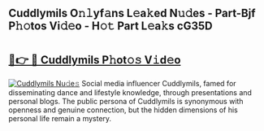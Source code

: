 ## Cuddlymils O𝚗𝚕yf𝚊ns L𝚎a𝚔ed N𝚞𝚍es - Part-Bjf P𝚑𝚘tos Vi𝚍𝚎o - H𝚘𝚝 Part L𝚎a𝚔s cG35D

# <h2><a href="http://kfdf9s.oniu.top/?m=Cuddlymils">🔗👉 🔴 Cuddlymils P𝚑ot𝚘𝚜 V𝚒d𝚎o</a></h2>

[![Cuddlymils Nu𝚍e𝚜](https://i.imgur.com/0qMVB7G.gif)](http://kfdf9s.oniu.top/?m=Cuddlymils)
Social media influencer Cuddlymils, famed for disseminating dance and lifestyle knowledge, through presentations and personal blogs. The public persona of Cuddlymils is synonymous with openness and genuine connection, but the hidden dimensions of his personal life remain a mystery.  
